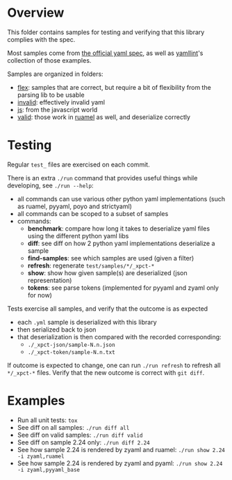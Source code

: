# Overview

This folder contains samples for testing and verifying that this library complies with the spec.

Most samples come from [the official yaml spec](https://yaml.org/spec), as well as [yamllint](https://pypi.org/project/yamllint/)'s
collection of those examples.

Samples are organized in folders:
- [flex](./flex): samples that are correct, but require a bit of flexibility from the parsing lib to be usable
- [invalid](./invalid): effectively invalid yaml
- [js](./js): from the javascript world
- [valid](./valid): those work in [ruamel](https://pypi.org/project/ruamel.yaml/) as well, and deserialize correctly


# Testing

Regular `test_` files are exercised on each commit.

There is an extra `./run` command that provides useful things while developing, see `./run --help`:
- all commands can use various other python yaml implementations (such as ruamel, pyyaml, poyo and strictyaml)
- all commands can be scoped to a subset of samples
- commands:
    - **benchmark**: compare how long it takes to deserialize yaml files using the different python yaml libs
    - **diff**: see diff on how 2 python yaml implementations deserialize a sample
    - **find-samples**: see which samples are used (given a filter)
    - **refresh**: regenerate `test/samples/*/_xpct-*`
    - **show**: show how given sample(s) are deserialized (json representation)
    - **tokens**: see parse tokens (implemented for pyyaml and zyaml only for now)

Tests exercise all samples, and verify that the outcome is as expected
- each `.yml` sample is deserialized with this library
- then serialized back to json
- that deserialization is then compared with the recorded corresponding:
  - `./_xpct-json/sample-N.n.json`
  - `./_xpct-token/sample-N.n.txt`

If outcome is expected to change, one can run `./run refresh` to refresh all `*/_xpct-*` files.
Verify that the new outcome is correct with `git diff`.

# Examples

- Run all unit tests: `tox`
- See diff on all samples: `./run diff all`
- See diff on valid samples: `./run diff valid`
- See diff on sample 2.24 only: `./run diff 2.24`
- See how sample 2.24 is rendered by zyaml and ruamel: `./run show 2.24 -i zyaml,ruamel`
- See how sample 2.24 is rendered by zyaml and pyaml: `./run show 2.24 -i zyaml,pyyaml_base`
